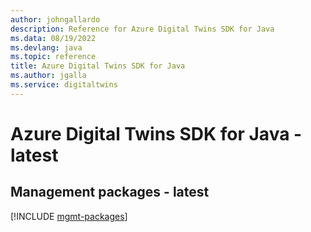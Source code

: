 ```yaml
---
author: johngallardo
description: Reference for Azure Digital Twins SDK for Java
ms.data: 08/19/2022
ms.devlang: java
ms.topic: reference
title: Azure Digital Twins SDK for Java
ms.author: jgalla
ms.service: digitaltwins
---
```

# Azure Digital Twins SDK for Java - latest

## Management packages - latest
[!INCLUDE [mgmt-packages](digital-twins-mgmt-index.md)]